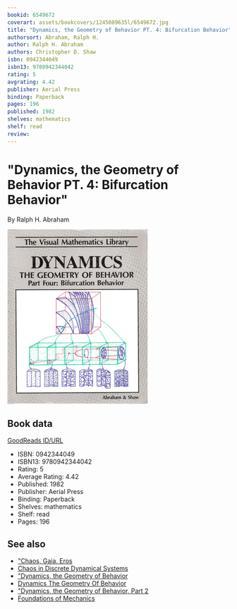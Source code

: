 ```yaml
---
bookid: 6549672
coverart: assets/bookcovers/1245089635l/6549672.jpg
title: "Dynamics, the Geometry of Behavior PT. 4: Bifurcation Behavior"
authorsort: Abraham, Ralph H.
author: Ralph H. Abraham
authors: Christopher D. Shaw
isbn: 0942344049
isbn13: 9780942344042
rating: 5
avgrating: 4.42
publisher: Aerial Press
binding: Paperback
pages: 196
published: 1982
shelves: mathematics
shelf: read
review: 
---
```


# "Dynamics, the Geometry of Behavior PT. 4: Bifurcation Behavior"

By Ralph H. Abraham

![](../../assets/bookcovers/1245089635l/6549672.jpg)

## Book data

[GoodReads ID/URL](https://www.goodreads.com/book/show/6549672)

- ISBN: 0942344049
- ISBN13: 9780942344042
- Rating: 5
- Average Rating: 4.42
- Published: 1982
- Publisher: Aerial Press
- Binding: Paperback
- Shelves: mathematics
- Shelf: read
- Pages: 196


## See also

- ["Chaos, Gaia, Eros](Chaos__Gaia__Eros-_A_Chaos_Pioneer_Uncovers_the_Three_Great_Streams_of_History.md)
- [Chaos in Discrete Dynamical Systems](Chaos_in_Discrete_Dynamical_Systems-_A_Visual_Introduction_in_2_Dimensions.md)
- ["Dynamics, the Geometry of Behavior](Dynamics__the_Geometry_of_Behavior-_Global_Behavior-Part_3_Visual_Mathematicals_Library.md)
- [Dynamics The Geometry Of Behavior](Dynamics_The_Geometry_Of_Behavior.md)
- ["Dynamics, the Geometry of Behavior, Part 2](Dynamics__the_Geometry_of_Behavior__Part_2-_Chaotic_Behavior_Visual_Mathematics_Library.md)
- [Foundations of Mechanics](Foundations_of_Mechanics.md)
